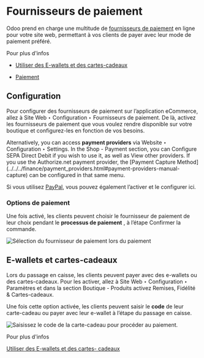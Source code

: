 # Fournisseurs de paiement

Odoo prend en charge une multitude de [fournisseurs de
paiement](../../../finance/payment_providers.html) en ligne pour votre site
web, permettant à vos clients de payer avec leur mode de paiement préféré.

Pour plus d'infos

  * [Utiliser des E-wallets et des cartes-cadeaux](../../../sales/sales/products_prices/ewallets_giftcards.html)

  * [Paiement](checkout.html)

## Configuration

Pour configurer des fournisseurs de paiement sur l’application eCommerce,
allez à Site Web ‣ Configuration ‣ Fournisseurs de paiement. De là, activez
les fournisseurs de paiement que vous voulez rendre disponible sur votre
boutique et configurez-les en fonction de vos besoins.

Alternatively, you can access **payment providers** via Website ‣
Configuration ‣ Settings. In the Shop - Payment section, you can Configure
SEPA Direct Debit if you wish to use it, as well as View other providers. If
you use the Authorize.net payment provider, the [Payment Capture
Method](../../../finance/payment_providers.html#payment-providers-manual-
capture) can be configured in that same menu.

Si vous utilisez [PayPal](../../../finance/payment_providers/paypal.html),
vous pouvez également l’activer et le configurer ici.

### Options de paiement

Une fois activé, les clients peuvent choisir le fournisseur de paiement de
leur choix pendant le **processus de paiement** , à l’étape Confirmer la
commande.

![Sélection du fournisseur de paiement lors du
paiement](../../../../_images/payments-checkout.png)

## E-wallets et cartes-cadeaux

Lors du passage en caisse, les clients peuvent payer avec des e-wallets ou des
cartes-cadeaux. Pour les activer, allez à Site Web ‣ Configuration ‣
Paramètres et dans la section Boutique - Produits activez Remises, Fidélité &
Cartes-cadeaux.

Une fois cette option activée, les clients peuvent saisir le **code** de leur
carte-cadeau ou payer avec leur e-wallet à l’étape du passage en caisse.

![Saisissez le code de la carte-cadeau pour procéder au
paiement.](../../../../_images/payments-ewallets-giftcards.png)

Pour plus d'infos

[Utiliser des E-wallets et des cartes-
cadeaux](../../../sales/sales/products_prices/ewallets_giftcards.html)

